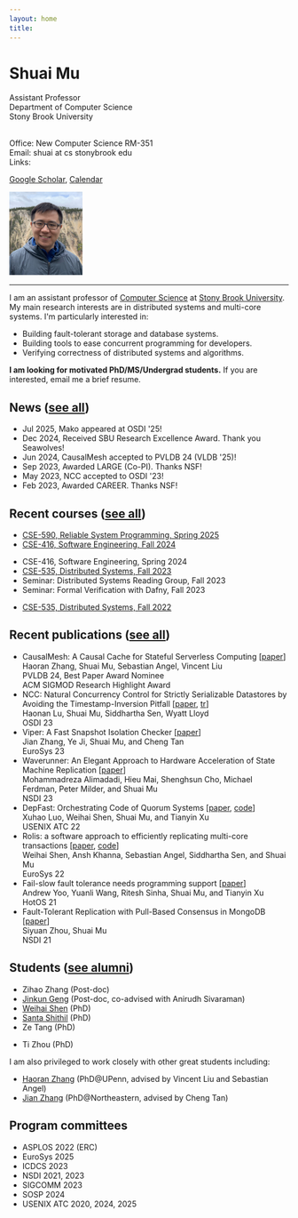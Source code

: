 ```yaml
---
layout: home
title: 
---
```


<div class="container" width="100%">
  <div class="row">
    <div class="col-sm" >
<h1>Shuai Mu</h1>
Assistant Professor <br>
Department of Computer Science <br>
Stony Brook University <br>
<br>

Office: New Computer Science RM-351 <br>
Email: shuai at cs stonybrook edu<br>
Links: 
<!-- <a href="cv.pdf">CV</a>,  -->
<a href="https://scholar.google.com/citations?user=wcbyR5UAAAAJ&hl=en">Google Scholar</a>, <a href="https://calendar.google.com/calendar/embed?src=shuai%40cs.stonybrook.edu&ctz=America%2FNew_York">Calendar</a>
    </div>
    <div class="col-sm">
      <img src="./photo/photo-19-small.png" height="150" class="img-thumbnail float-right">
    </div>
  </div>
</div>

<hr>

I am an assistant professor of [Computer Science](http://www.cs.stonybrook.edu) at [Stony Brook University](http://www.stonybrook.edu).
My main research interests are in distributed systems and multi-core systems.
I'm particularly interested in:
  * Building fault-tolerant storage and database systems.
  * Building tools to ease concurrent programming for developers.  
  * Verifying correctness of distributed systems and algorithms.

**I am looking for motivated PhD/MS/Undergrad students.** 
If you are interested, email me a brief resume.

## News ([see all](news.html))
* Jul 2025, Mako appeared at OSDI '25!
* Dec 2024, Received SBU Research Excellence Award. Thank you Seawolves!
* Jun 2024, CausalMesh accepted to PVLDB 24 (VLDB '25)!
* Sep 2023, Awarded LARGE (Co-PI). Thanks NSF!
* May 2023, NCC accepted to OSDI '23!
* Feb 2023, Awarded CAREER. Thanks NSF!
<!-- * Dec 2022, Waverunner accepted to NSDI '23! -->
<!-- * Aug 2022, Viper accepted to EuroSys '23! -->
<!-- * Apr 22, DepFast accepted at USENIX ATC '22! -->
<!-- * Rolis appeared at EuroSys '22!  -->
<!-- #### **Fail-slow Fault Tolerance appeared at HotOS '21!**  -->
<!-- #### **MongoDB Replication appeared at NSDI '21!** -->


## Recent courses ([see all](teaching))
* [CSE-590, Reliable System Programming, Spring 2025](./teaching/sf/25sp/)
* [CSE-416, Software Engineering, Fall 2024](./teaching/se/24fa/) 
<!-- * CSE-59X: Building Reliable Distributed Systems with Dafny, Spring 2023 -->
* CSE-416, Software Engineering, Spring 2024 
  <!-- [IMPORTANT MESSAGE TO READ BEFORE ENROLLING](./teaching/se/24sp/) -->
* [CSE-535, Distributed Systems, Fall 2023](./teaching/ds/23fa/)
* Seminar: Distributed Systems Reading Group, Fall 2023 
* Seminar: Formal Verification with Dafny, Fall 2023
<!-- * Seminar: Distributed Systems Reading Group, Summer 2023  -->
* [CSE-535, Distributed Systems, Fall 2022](./teaching/ds/22fa/)
<!-- * [CSE-416, Software Engineering, Spring 2022](./teaching/se/22sp/) -->
<!-- * [CSE-535, Distributed Systems, Fall 2020](./teaching/ds/20fa/) -->
<!-- * [CSE-535, Distributed Systems, Fall 2019](./teaching/ds/19fa/) -->
<!-- * [CSE-535, Distributed Systems, Spring 2019](https://github.com/shuaimu/ds19spring) -->
<!-- * [Computer Systems Organization, Spring 2018, NYU](./teaching/cso18spring/index.html) -->

## Recent publications ([see all](pubs.html))

  <ul>
    <li>
      CausalMesh: A Causal Cache for Stateful Serverless Computing
      [<a href="https://www.cis.upenn.edu/~sga001/papers/causalmesh-vldb25.pdf">paper</a>]
      <br>
      Haoran Zhang, Shuai Mu, Sebastian Angel, Vincent Liu
      <br>
      PVLDB 24, Best Paper Award Nominee
      <br>
      ACM SIGMOD Research Highlight Award
    </li>
    <li>
    NCC: Natural Concurrency Control for Strictly Serializable Datastores by Avoiding the Timestamp-Inversion Pitfall
    [<a href="./pub/ncc-osdi23.pdf">paper</a>, <a href="https://arxiv.org/pdf/2305.14270.pdf">tr</a>]
    <br>
    Haonan Lu, Shuai Mu, Siddhartha Sen, Wyatt Lloyd
    <br>
    OSDI 23
    </li>
    <li>
    Viper: A Fast Snapshot Isolation Checker 
    [<a href="./pub/viper-eurosys23.pdf">paper</a>]
    <br>
    Jian Zhang, Ye Ji, Shuai Mu, and Cheng Tan
    <br>
    EuroSys 23
    </li>
    <li>
    Waverunner: An Elegant Approach to Hardware Acceleration of State Machine Replication
    [<a href="./pub/waverunner-nsdi23.pdf">paper</a>]
    <br>
    Mohammadreza Alimadadi, Hieu Mai, Shenghsun Cho, Michael Ferdman, Peter Milder, and Shuai Mu
    <br>
    NSDI 23
    </li>
    <li>
    DepFast: Orchestrating Code of Quorum Systems 
    [<a href="./pub/depfast-atc22.pdf">paper</a>, <a href="https://github.com/stonysystems/depfast-ae">code</a>] 
    <br>
    Xuhao Luo, Weihai Shen, Shuai Mu, and Tianyin Xu
    <br>
    USENIX ATC 22
    </li>
    <li>
    Rolis: a software approach to efficiently replicating multi-core transactions
    [<a href="./pub/rolis-eurosys22.pdf">paper</a>, <a href="https://github.com/stonysystems/rolis">code</a>] 
    <br>
    Weihai Shen, Ansh Khanna, Sebastian Angel, Siddhartha Sen, and Shuai Mu
    <br>
    EuroSys 22
    </li>
    <li>
    Fail-slow fault tolerance needs programming support
    [<a href="./pub/depfast-hotos21.pdf">paper</a>]
    <br>
    Andrew Yoo, Yuanli Wang, Ritesh Sinha, Shuai Mu, and Tianyin Xu 
    <br>
    HotOS 21
    </li>
    <li>
    Fault-Tolerant Replication with Pull-Based Consensus in MongoDB
    [<a href="./pub/mongodb-nsdi21.pdf">paper</a>]
    <br>
    Siyuan Zhou, Shuai Mu
    <br>
    NSDI 21
    </li>
    <!-- <li>
    Cobra: Making Transactional Key-Value Stores Verifiably Serializable 
    [<a href="./pub/cobra-osdi20.pdf">paper</a>]
    <br>
    Cheng Tan, Changgeng Zhao, Shuai Mu, Michael Walfish
    <br>
    OSDI 20
    </li> -->
    <!-- <li>
On the Parallels of Raft and Paxos [<a href="./pub/raft-paxos.pdf">paper</a>]
         <br>
Zhaoguo Wang, Changgeng Zhao, Shuai Mu, Haibo Chen, Jinyang Li <br>
         PODC 19 
     </li> 
     <li>
Deferred Runtime Pipelining for contentious multicore software transactions
[<a href="./pub/drp-eurosys19.pdf">paper</a>, <a href="./pub/drp-tr.pdf">tr</a>]
         <br>
Shuai Mu, Sebastian Angel, Dennis Shasha <br>
         EuroSys 19
     </li>  -->
     <!-- <li>
     Giza: Erasure Coding Objects across Global Data Centers
[<a href="./pub/giza-atc17.pdf">paper</a>]
     <br>
     Yu Lin Chen, Shuai Mu, Jinyang Li, Cheng Huang, Jin Li, Aaron Ogus, Douglas Phillips<br>
     USENIX ATC 17
     </li> 
     <li>Consolidating Concurrency Control and Consensus for Commits under Conflicts 
         [<a href="./pub/janus-osdi16.pdf">paper</a>, 
          <a href="./pub/janus-tr.pdf">tr</a>,
          <a href="https://raw.githubusercontent.com/NYU-NEWS/janus/master/tla/Janus.tla">tla+</a>,
         <a href="https://github.com/nyu-news/janus">code</a>] 
         <br>
	  Shuai Mu, Lamont Nelson, Wyatt Lloyd, Jinyang Li <br>
	  OSDI 16</li>
     <li>The SNOW Theorem and Latency-Optimal Read-Only Transactions 
         [<a href="./pub/snow-osdi16.pdf">paper</a>]<br> Haonan Lu, Christopher Hodsdon, Khiem Ngo, Shuai Mu, Wyatt Lloyd <br> OSDI 16</li>
     <li>Scaling Multicore Databases via Constrained Parallel Execution 
         [<a href="./pub/ic3-sigmod16.pdf">paper</a>,
          <a href="http://ic3.news.cs.nyu.edu/techreport16.pdf">tr</a>] 
         <br> Zhaoguo Wang, Shuai Mu, Yang Cui, Han Yi, Haibo Chen, Jinyang Li <br> SIGMOD 16</li> -->
	  <!--
              <li>Extracting More Concurrency from Distributed Transactions 
                  [<a href="./pub/rococo-osdi14.pdf">paper</a>, 
                  <a href="./pub/rococo-tr.pdf">tr</a>] <br><strong>Shuai Mu</strong>, Yang Cui, Yang Zhang, Wyatt Lloyd, Jinyang Li<br>OSDI 14</li><br>
	  -->
      </ul>

## Students ([see alumni](alumni))

<!-- * Reza Alimadadi (PhD, with Mike Ferdman) -->
* Zihao Zhang (Post-doc)
* [Jinkun Geng](https://www.gengjinkun.com/) (Post-doc, co-advised with Anirudh Sivaraman)
* [Weihai Shen](https://shenweihai1.github.io/) (PhD)
* [Santa Shithil](https://sites.google.com/grad.cse.buet.ac.bd/santa-maria-shithil/about) (PhD)
* Ze Tang (PhD)
<!-- * Kumar Shivam (PhD) -->
* Ti Zhou (PhD)
<!-- * Sethu Karthikeyan (MS) -->
<!-- * Chenyu Wang (MS) -->
<!-- * Saumitra Bose (MS) -->

I am also privileged to work closely with other great students including: 
<!-- * Xuhao Luo (PhD@UIUC, advised by Tianyin Xu) -->
* [Haoran Zhang](https://snowchord.com/) (PhD@UPenn, advised by Vincent Liu and Sebastian Angel) 
* [Jian Zhang](https://www.khoury.northeastern.edu/home/zhangjian3/) (PhD@Northeastern, advised by Cheng Tan)
<!-- * Hieu Mai (PhD@SBU, advised by Mike Ferdman) -->


## Program committees 
<!-- * APSys 2019, 2020, 2021 -->
* ASPLOS 2022 (ERC)
* EuroSys 2025
* ICDCS 2023
* NSDI 2021, 2023
* SIGCOMM 2023
* SOSP 2024 
* USENIX ATC 2020, 2024, 2025

<!-- ## Bio
Prior to joining Stony Brook, I spent 4 years at [NYU](http://nyu.edu) as a visiting student/post-doc/lecturer in the [Systems Group](http://news.cs.nyu.edu). 
I obtained my Ph.D. from <a href="http://tsinghua.edu.cn">Tsinghua University</a> and B.S. from <a href="http://cau.edu.cn">China Agricultural University</a>. -->
<!-- During my graduate studies, I also had the luck to be a visiting student at <a href="http://usc.edu">USC</a> and <a href="http://sydney.edu.au">University of Sydney</a>. See a full history in my [CV](cv.pdf).  -->

<!-- ## Acknowledgement
My research group is generously supported by: 

<img src="https://upload.wikimedia.org/wikipedia/commons/thumb/9/98/NSF_International_logo.svg/1920px-NSF_International_logo.svg.png" width=75px>  
<img src="https://assets-global.website-files.com/62d96b0e9ea60fd1c96a1b50/62d96b0e9ea60f72566a1bb9_algorand-foudation-logo_black%203.svg" width=125px>  
<img src="https://pica.zhimg.com/v2-ec450df89f9899a18d2c6db0524e9250_xll.jpg" width=75px>
-->
<!--(Full <a href="cv.pdf">CV</a>) -->
